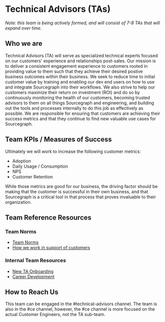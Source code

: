 # Technical Advisors (TAs)

_Note: this team is being actively formed, and will consist of 7-8 TAs that will expand over time._

## Who we are

Technical Advisors (TA) will serve as specialized technical experts focused on our customers' experience and relationships post-sales. Our mission is to deliver a consistent engagement experience to customers rooted in providing value to them such that they achieve their desired postive business outcomes within their business. We seek to reduce time to initial customer value by training and enabling our dev end users on how to use and integrate Sourcegraph into their workflows. We also strive to help our customers maximize their return on investment (ROI) and do so by continuously monitoring the health of our customers, becoming trusted advisors to them on all things Sourcegraph and engineering, and building out the tools and processes internally to do this job as effectively as possible. We are responsible for ensuring that customers are achieving their success metrics and that they continue to find new valuable use cases for Sourcegraph.

## Team KPIs / Measures of Success

Ultimately we will work to increase the following customer metrics:

- Adoption
- Daily Usage / Consumption
- NPS
- Customer Retention

While those metrics are good for our business, the driving factor should be making that the customer is successful in their own business, and that Sourcegraph is a critical tool in that process that proves invaluable to their organization.

## Team Reference Resources

### Team Norms

- [Team Norms](team-norms.md)
- [How we work in support of customers](working-with-customers.md)

### Internal Team Resources

- [New TA Onboarding](ta-onboarding.md)
- [Career Development](ta-career-development.md)

## How to Reach Us

This team can be engaged in the #technical-advisors channel. The team is also in the #ce channel, however, the #ce channel is more focused on the actual Customer Engineers, not the TA sub-team.
